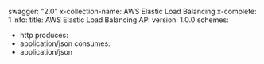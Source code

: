 swagger: "2.0"
x-collection-name: AWS Elastic Load Balancing
x-complete: 1
info:
  title: AWS Elastic Load Balancing API
  version: 1.0.0
schemes:
- http
produces:
- application/json
consumes:
- application/json